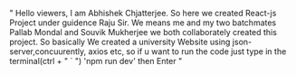 " Hello viewers, I am Abhishek Chjatterjee. So here we created React-js Project under guidence Raju Sir. We means me and my two batchmates Pallab Mondal and Souvik Mukherjee we both collaborately created this project. So basically We  created a university Website using json-server,concuurently, axios etc, so if u want to run the code just type in the 
terminal(ctrl + " ` ") 'npm run dev' then Enter "
